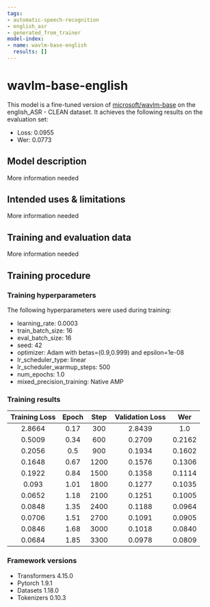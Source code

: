```yaml
---
tags:
- automatic-speech-recognition
- english_asr
- generated_from_trainer
model-index:
- name: wavlm-base-english
  results: []
---
```


<!-- This model card has been generated automatically according to the information the Trainer had access to. You
should probably proofread and complete it, then remove this comment. -->

# wavlm-base-english

This model is a fine-tuned version of [microsoft/wavlm-base](https://huggingface.co/microsoft/wavlm-base) on the english_ASR - CLEAN dataset.
It achieves the following results on the evaluation set:
- Loss: 0.0955
- Wer: 0.0773

## Model description

More information needed

## Intended uses & limitations

More information needed

## Training and evaluation data

More information needed

## Training procedure

### Training hyperparameters

The following hyperparameters were used during training:
- learning_rate: 0.0003
- train_batch_size: 16
- eval_batch_size: 16
- seed: 42
- optimizer: Adam with betas=(0.9,0.999) and epsilon=1e-08
- lr_scheduler_type: linear
- lr_scheduler_warmup_steps: 500
- num_epochs: 1.0
- mixed_precision_training: Native AMP

### Training results

| Training Loss | Epoch | Step | Validation Loss | Wer    |
|:-------------:|:-----:|:----:|:---------------:|:------:|
| 2.8664        | 0.17  | 300  | 2.8439          | 1.0    |
| 0.5009        | 0.34  | 600  | 0.2709          | 0.2162 |
| 0.2056        | 0.5   | 900  | 0.1934          | 0.1602 |
| 0.1648        | 0.67  | 1200 | 0.1576          | 0.1306 |
| 0.1922        | 0.84  | 1500 | 0.1358          | 0.1114 |
| 0.093         | 1.01  | 1800 | 0.1277          | 0.1035 |
| 0.0652        | 1.18  | 2100 | 0.1251          | 0.1005 |
| 0.0848        | 1.35  | 2400 | 0.1188          | 0.0964 |
| 0.0706        | 1.51  | 2700 | 0.1091          | 0.0905 |
| 0.0846        | 1.68  | 3000 | 0.1018          | 0.0840 |
| 0.0684        | 1.85  | 3300 | 0.0978          | 0.0809 |


### Framework versions

- Transformers 4.15.0
- Pytorch 1.9.1
- Datasets 1.18.0
- Tokenizers 0.10.3
